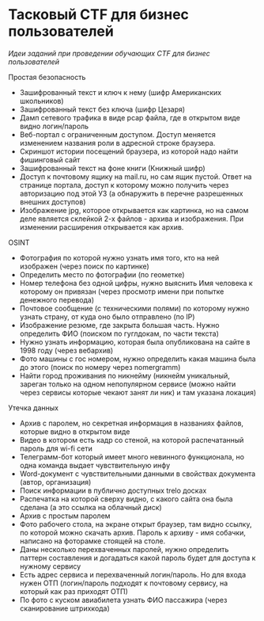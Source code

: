 # Тасковый CTF для бизнес пользователей
*Идеи заданий при проведении обучающих CTF для бизнес пользователей*

Простая безопасность
* Зашифрованный текст и ключ к нему (шифр Американских школьников)
* Зашифрованный текст без ключа (шифр Цезаря)
* Дамп сетевого трафика в виде pcap файла, где в открытом виде видно логин/пароль
* Веб-портал с ограниченным доступом. Доступ меняется изменением названия роли в адресной строке браузера.
* Скриншот истории посещений браузера, из которой надо найти фишинговый сайт
* Зашифрованный текст на фоне книги (Книжный шифр)
* Доступ к почтовому ящику на mail.ru, но сам ящик пустой. Ответ на странице портала, доступ к которому можно получить через авторизацию под этой УЗ (а обнаружить в перечне разрешенных внешних доступов)
* Изображение jpg, которое открывается как картинка, но на самом деле является склейкой 2-х файлов - архива и изображения. При изменении расширения открывается как архив.

OSINT
* Фотография по которой нужно узнать имя того, кто на ней изображен (через поиск по картинке)
* Определить место по фотографии (по геометке)
* Номер телефона без одной цифры, нужно выяснить Имя человека к которому он привязан (через просмотр имени при попытке денежного перевода)
* Почтовое сообщение (с техническими полями) по которому нужно узнать страну, от куда оно было отправлено (по IP)
* Изображение резюме, где закрыта большая часть. Нужно определить ФИО (поиском по гуглдокам, по части текста)
* Нужно узнать информацию, которая была опубликована на сайте в 1998 году (через вебархив)
* Фото машины с гос номером, нужно определить какая машина была до этого (поиск по номеру через nomergramm)
* Найти город проживания по никнейму (никнейм уникальный, зареган только на одном непопулярном сервисе (можно найти через сервисы которые чекают занят ли ник) и там указана локация)

Утечка данных
* Архив с паролем, но секретная информация в названиях файлов, которые видно в открытом виде
* Видео в котором есть кадр со стеной, на которой распечатанный пароль для wi-fi сети
* Телеграмм-бот который имеет много невинного функционала, но одна команда выдает чувствительную инфу
* Word-документ с чувствительными данными в свойствах документа (автор, организация)
* Поиск информации в публично доступных trelo досках
* Распечатка на которой сверху видно, с какого сайта она была сделана (а это ссылка на облачный диск)
* Архив с простым паролем
* Фото рабочего стола, на экране открыт браузер, там видно ссылку, по которой можно скачать архив. Пароль к архиву - имя собачки, написано на фоторамке стоящей на столе.
* Даны несколько перехваченных паролей, нужно определить паттерн составления и догадаться какой пароль будет для доступа к нужному сервису
* Есть адрес сервиса и перехваченный логин/пароль. Но для входа нужен ОТП (логин/пароль подходят к почтовому сервису, на который как раз приходят ОТП)
* По фото с куском авиабилета узнать ФИО пассажира (через сканирование штрихкода)
